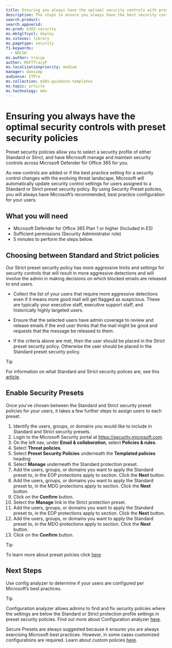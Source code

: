 ```yaml
---
title: Ensuring you always have the optimal security controls with preset security policies
description: The steps to ensure you always have the best security controls with preset security policies. Preset policies let you select a security profile of either Standard or Strict. Microsoft will manage and maintain security controls across Microsoft Defender for Office 365 for you.
search.product: 
search.appverid: 
ms.prod: m365-security
ms.mktglfcycl: deploy
ms.sitesec: library
ms.pagetype: security
f1.keywords: 
  - NOCSH
ms.author: tracyp
author: MSFTTracyP
ms.localizationpriority: medium
manager: dansimp
audience: ITPro
ms.collection: m365-guidance-templates
ms.topic: article
ms.technology: mdo
---
```


# Ensuring you always have the optimal security controls with preset security policies

Preset security policies allow you to select a security profile of either Standard or Strict, and have Microsoft manage and maintain security controls across Microsoft Defender for Office 365 for you.

As new controls are added or if the best practice setting for a security control changes with the evolving threat landscape, Microsoft will automatically update security control settings for users assigned to a Standard or Strict preset security policy. By using Security Preset policies, you will always have Microsoft’s recommended, best practice configuration for your users.

## What you will need
- Microsoft Defender for Office 365 Plan 1 or higher (Included in E5)
- Sufficient permissions (Security Administrator role)
- 5 minutes to perform the steps below.

## Choosing between Standard and Strict policies

Our Strict preset security policy has more aggressive limits and settings for security controls that will result in more aggressive detections and will involve the admin in making decisions on which blocked emails are released to end users.

- Collect the list of your users that require more aggressive detections even if it means more good mail will get flagged as suspicious. These are typically your executive staff, executive support staff, and historically highly targeted users.

- Ensure that the selected users have admin coverage to review and release emails if the end user thinks that the mail might be good and requests that the message be released to them.

- If the criteria above are met, then the user should be placed in the Strict preset security policy. Otherwise the user should be placed in the Standard preset security policy.

> [!TIP]
> For information on what Standard and Strict security polices are, see this [article](../../office-365-security/recommended-settings-for-eop-and-office365.md).

## Enable Security Presets

Once you’ve chosen between the Standard and Strict security preset policies for your users, it takes a few further steps to assign users to each preset.

1. Identify the users, groups, or domains you would like to include in Standard and Strict security presets.
1. Login to the Microsoft Security portal at https://security.microsoft.com.
1. On the left nav, under **Email & collaboration**, select **Policies & rules**.
1. Select **Threat policies**.
1. Select **Preset Security Policies** underneath the **Templated policies** heading
1. Select **Manage** underneath the Standard protection preset.
1. Add the users, groups, or domains you want to apply the Standard preset to, in the EOP protections apply to section. Click the **Next** button.
1. Add the users, groups, or domains you want to apply the Standard preset to, in the MDO protections apply to section. Click the **Next** button.
1. Click on the **Confirm** button.
1. Select the **Manage** link in the Strict protection preset.
1. Add the users, groups, or domains you want to apply the Standard preset to, in the EOP protections apply to section. Click the **Next** button.
1. Add the users, groups, or domains you want to apply the Standard preset to, in the MDO protections apply to section. Click the **Next** button.
1. Click on the **Confirm** button.

> [!TIP]
> To learn more about preset polcies click [here](../../office-365-security/preset-security-policies.md)

## Next Steps

Use config analyzer to determine if your users are configured per Microsoft’s best practices.

> [!TIP]
> Configuration analyzer allows admins to find and fix security policies where the settings are below the Standard or Strict protection profile settings in preset security policies. Find out more about Configuration analyzer [here](../../office-365-security/configuration-analyzer-for-security-policies.md).

Secure Presets are always suggested because it ensures you are always exercising Microsoft best practices. However, in some cases customized configurations are required. Learn about custom policies [here](../../office-365-security/tenant-wide-setup-for-increased-security.md).

